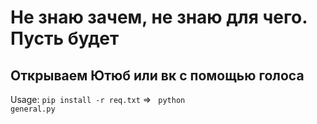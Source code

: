 <h1>Не знаю зачем, не знаю для чего. Пусть будет</h1>

<h2>Открываем Ютюб или вк с помощью голоса</h2>

Usage: <code>pip install -r req.txt</code>  => <code> python general.py</code>
